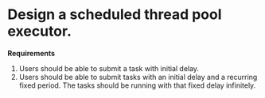 # Design a scheduled thread pool executor.

<b>Requirements</b>

1. Users should be able to submit a task with initial delay.
2. Users should be able to submit tasks with an initial delay and a recurring fixed period. 
The tasks should be running with that fixed delay infinitely.